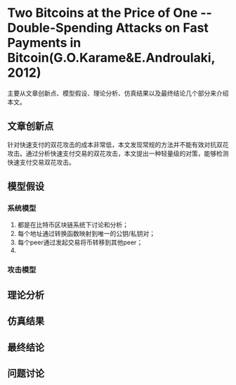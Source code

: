 # Two Bitcoins at the Price of One -- Double-Spending Attacks on Fast Payments in Bitcoin(G.O.Karame&E.Androulaki, 2012)

主要从文章创新点、模型假设、理论分析、仿真结果以及最终结论几个部分来介绍本文。

## 文章创新点

针对快速支付的双花攻击的成本非常低，本文发现常规的方法并不能有效对抗双花攻击。通过分析快速支付交易的双花攻击，本文提出一种轻量级的对策，能够检测快速支付交易双花攻击。

## 模型假设
### 系统模型
1. 都是在比特币区块链系统下讨论和分析；
2. 每个地址通过转换函数映射到唯一的公钥/私钥对；
3. 每个peer通过发起交易将币转移到其他peer；
4. 
### 攻击模型


## 理论分析


## 仿真结果

## 最终结论


## 问题讨论